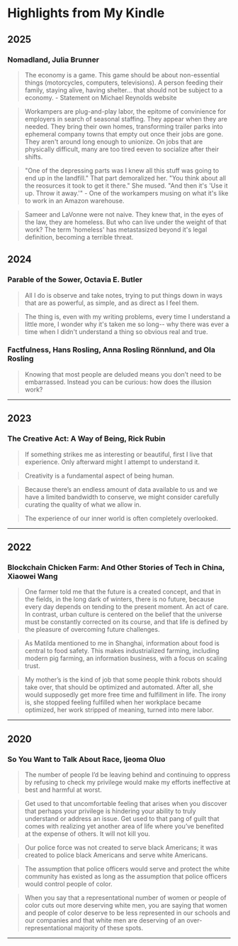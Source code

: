 # Highlights from My Kindle

## 2025

### Nomadland, Julia Brunner

> The economy is a game. This game should be about non-essential things (motorcycles, computers, televisions). A person feeding their family, staying alive, having shelter... that should not be subject to a economy. - Statement on Michael Reynolds website

> Workampers are plug-and-play labor, the epitome of convinience for employers in search of seasonal staffing. They appear when they are needed. They bring their own homes, transforming trailer parks into ephemeral company towns that empty out once their jobs are gone. They aren't around long enough to unionize. On jobs that are physically difficult, many are too tired eeven to socialize after their shifts.

> "One of the depressing parts was I knew all this stuff was going to end up in the landfill." That part demoralized her. "You think about all the reosurces it took to get it there." She mused. "And then it's 'Use it up. Throw it away.'" - One of the workampers musing on what it's like to work in an Amazon warehouse.

> Sameer and LaVonne were not naive. They knew that, in the eyes of the law, they are homeless. But who can live under the weight of that work? The term 'homeless' has metastasized beyond it's legal definition, becoming a terrible threat.


## 2024

### Parable of the Sower, Octavia E. Butler

> All I do is observe and take notes, trying to put things down in ways that are as powerful, as simple, and as direct as I feel them.

> The thing is, even with my writing problems, every time I understand a little more, I wonder why it's taken me so long-- why there was ever a time when I didn't understand a thing so obvious real and true.

### Factfulness, Hans Rosling, Anna Rosling Rönnlund, and Ola Rosling

> Knowing that most people are deluded means you don’t need to be embarrassed. Instead you can be curious: how does the illusion work?

---

## 2023

### The Creative Act: A Way of Being, Rick Rubin
> If something strikes me as interesting or beautiful, first I live that experience. Only afterward might I attempt to understand it.

> Creativity is a fundamental aspect of being human.

> Because there’s an endless amount of data available to us and we have a limited bandwidth to conserve, we might consider carefully curating the quality of what we allow in.

> The experience of our inner world is often completely overlooked.

---

## 2022

### Blockchain Chicken Farm: And Other Stories of Tech in China, Xiaowei Wang

> One farmer told me that the future is a created concept, and that in the fields, in the long dark of winters, there is no future, because every day depends on tending to the present moment. An act of care. In contrast, urban culture is centered on the belief that the universe must be constantly corrected on its course, and that life is defined by the pleasure of overcoming future challenges.

> As Matilda mentioned to me in Shanghai, information about food is central to food safety. This makes industrialized farming, including modern pig farming, an information business, with a focus on scaling trust.

> My mother’s is the kind of job that some people think robots should take over, that should be optimized and automated. After all, she would supposedly get more free time and fulfillment in life. The irony is, she stopped feeling fulfilled when her workplace became optimized, her work stripped of meaning, turned into mere labor.

---

## 2020

### So You Want to Talk About Race, Ijeoma Oluo

> The number of people I’d be leaving behind and continuing to oppress by refusing to check my privilege would make my efforts ineffective at best and harmful at worst.

> Get used to that uncomfortable feeling that arises when you discover that perhaps your privilege is hindering your ability to truly understand or address an issue. Get used to that pang of guilt that comes with realizing yet another area of life where you’ve benefited at the expense of others. It will not kill you.

> Our police force was not created to serve black Americans; it was created to police black Americans and serve white Americans.

> The assumption that police officers would serve and protect the white community has existed as long as the assumption that police officers would control people of color.

> When you say that a representational number of women or people of color cuts out more deserving white men, you are saying that women and people of color deserve to be less represented in our schools and our companies and that white men are deserving of an over-representational majority of these spots.

---